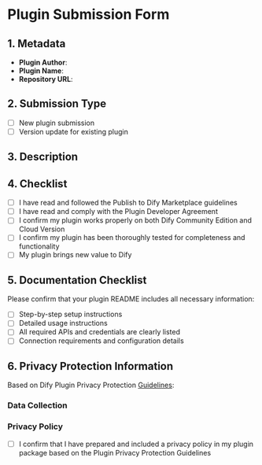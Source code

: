 # Plugin Submission Form

## 1. Metadata
<!--
Please provide the following metadata of your plugin to make it easier for the reviewer to check the changes.
  - Plugin Author : The author of the plugin which is defined in your manifest.yaml
  - Plugin Name   : The name of the plugin which is defined in your manifest.yaml
  - Repository URL: The URL of the repository where the source code of your plugin is hosted
-->

- **Plugin Author**: 
- **Plugin Name**: 
- **Repository URL**: 

## 2. Submission Type

- [ ] New plugin submission
- [ ] Version update for existing plugin

## 3. Description
<!-- Please briefly describe the purpose of the new plugin or the updates made to the existing plugin -->

## 4. Checklist

- [ ] I have read and followed the Publish to Dify Marketplace guidelines
- [ ] I have read and comply with the Plugin Developer Agreement
- [ ] I confirm my plugin works properly on both Dify Community Edition and Cloud Version
- [ ] I confirm my plugin has been thoroughly tested for completeness and functionality
- [ ] My plugin brings new value to Dify

## 5. Documentation Checklist

Please confirm that your plugin README includes all necessary information:

- [ ] Step-by-step setup instructions
- [ ] Detailed usage instructions
- [ ] All required APIs and credentials are clearly listed
- [ ] Connection requirements and configuration details

## 6. Privacy Protection Information

Based on Dify Plugin Privacy Protection [Guidelines](https://docs.dify.ai/plugins/publish-plugins/publish-to-dify-marketplace/plugin-privacy-protection-guidelines):

### Data Collection
<!-- Does your plugin collect any user personal data? If yes, please list what types of user personal data are being collected according to the Plugin Privacy Protection Guidelines (for example: Email address, IP address, Age, etc) -->

### Privacy Policy

- [ ] I confirm that I have prepared and included a privacy policy in my plugin package based on the Plugin Privacy Protection Guidelines
